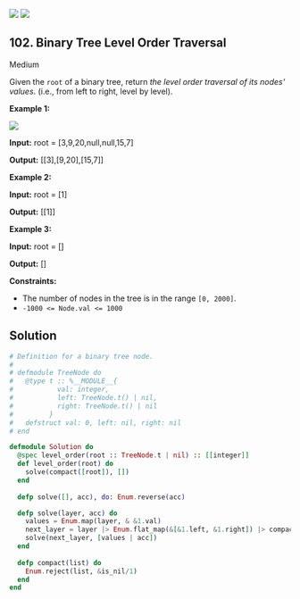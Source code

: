 [![](https://img.shields.io/github/stars/LeetCode-in-Elixir/LeetCode-in-Elixir?label=Stars&style=flat-square)](https://github.com/LeetCode-in-Elixir/LeetCode-in-Elixir)
[![](https://img.shields.io/github/forks/LeetCode-in-Elixir/LeetCode-in-Elixir?label=Fork%20me%20on%20GitHub%20&style=flat-square)](https://github.com/LeetCode-in-Elixir/LeetCode-in-Elixir/fork)

## 102\. Binary Tree Level Order Traversal

Medium

Given the `root` of a binary tree, return _the level order traversal of its nodes' values_. (i.e., from left to right, level by level).

**Example 1:**

![](https://assets.leetcode.com/uploads/2021/02/19/tree1.jpg)

**Input:** root = [3,9,20,null,null,15,7]

**Output:** [[3],[9,20],[15,7]]

**Example 2:**

**Input:** root = [1]

**Output:** [[1]]

**Example 3:**

**Input:** root = []

**Output:** []

**Constraints:**

*   The number of nodes in the tree is in the range `[0, 2000]`.
*   `-1000 <= Node.val <= 1000`

## Solution

```elixir
# Definition for a binary tree node.
#
# defmodule TreeNode do
#   @type t :: %__MODULE__{
#           val: integer,
#           left: TreeNode.t() | nil,
#           right: TreeNode.t() | nil
#         }
#   defstruct val: 0, left: nil, right: nil
# end

defmodule Solution do
  @spec level_order(root :: TreeNode.t | nil) :: [[integer]]
  def level_order(root) do
    solve(compact([root]), [])
  end
    
  defp solve([], acc), do: Enum.reverse(acc)

  defp solve(layer, acc) do
    values = Enum.map(layer, & &1.val)
    next_layer = layer |> Enum.flat_map(&[&1.left, &1.right]) |> compact()
    solve(next_layer, [values | acc])
  end
    
  defp compact(list) do
    Enum.reject(list, &is_nil/1)  
  end
end
```